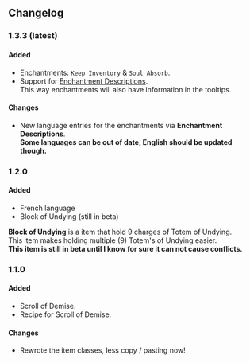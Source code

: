 ## Changelog
### 1.3.3 (latest)
#### Added
- Enchantments: `Keep Inventory` & `Soul Absorb`.
- Support for [Enchantment Descriptions](https://www.curseforge.com/minecraft/mc-mods/enchantment-descriptions).  
This way enchantments will also have information in the tooltips.

#### Changes
- New language entries for the enchantments via **Enchantment Descriptions**.  
**Some languages can be out of date, English should be updated though.**

### 1.2.0
#### Added
- French language
- Block of Undying (still in beta)  

**Block of Undying** is a item that hold 9 charges of Totem of Undying.  
This item makes holding multiple (9) Totem's of Undying easier.  
**This item is still in beta until I know for sure it can not cause conflicts.**

### 1.1.0
#### Added
- Scroll of Demise.
- Recipe for Scroll of Demise.

#### Changes
- Rewrote the item classes, less copy / pasting now!